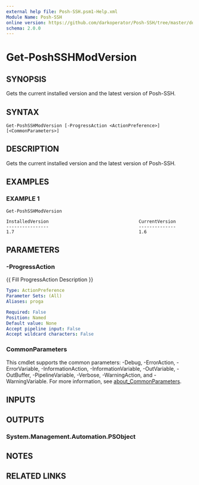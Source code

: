```yaml
---
external help file: Posh-SSH.psm1-Help.xml
Module Name: Posh-SSH
online version: https://github.com/darkoperator/Posh-SSH/tree/master/docs
schema: 2.0.0
---
```


# Get-PoshSSHModVersion

## SYNOPSIS
Gets the current installed version and the latest version of Posh-SSH.

## SYNTAX

```
Get-PoshSSHModVersion [-ProgressAction <ActionPreference>] [<CommonParameters>]
```

## DESCRIPTION
Gets the current installed version and the latest version of Posh-SSH.

## EXAMPLES

### EXAMPLE 1
```
Get-PoshSSHModVersion

InstalledVersion                                  CurrentVersion
----------------                                  --------------
1.7                                               1.6
```

## PARAMETERS

### -ProgressAction
{{ Fill ProgressAction Description }}

```yaml
Type: ActionPreference
Parameter Sets: (All)
Aliases: proga

Required: False
Position: Named
Default value: None
Accept pipeline input: False
Accept wildcard characters: False
```

### CommonParameters
This cmdlet supports the common parameters: -Debug, -ErrorAction, -ErrorVariable, -InformationAction, -InformationVariable, -OutVariable, -OutBuffer, -PipelineVariable, -Verbose, -WarningAction, and -WarningVariable. For more information, see [about_CommonParameters](http://go.microsoft.com/fwlink/?LinkID=113216).

## INPUTS

## OUTPUTS

### System.Management.Automation.PSObject
## NOTES

## RELATED LINKS
